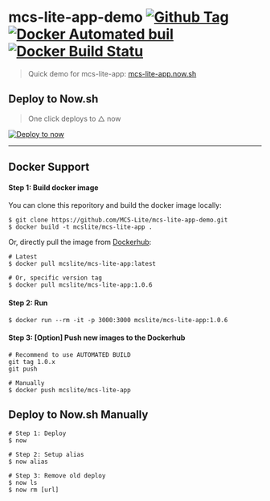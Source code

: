 # mcs-lite-app-demo [![Github Tag][githubTag-badge]][githubTag] [![Docker Automated buil](https://img.shields.io/docker/automated/jrottenberg/ffmpeg.svg)][dockerhub] [![Docker Build Statu](https://img.shields.io/docker/build/jrottenberg/ffmpeg.svg)][dockerhub]

> Quick demo for mcs-lite-app: [mcs-lite-app.now.sh](https://mcs-lite-app.now.sh)

## Deploy to Now.sh

> One click deploys to △ now

[![Deploy to now](https://deploy.now.sh/static/button.svg)](https://deploy.now.sh/?repo=https://github.com/MCS-Lite/mcs-lite-app-demo)

----

## Docker Support

#### Step 1: Build docker image

You can clone this reporitory and build the docker image locally:

```
$ git clone https://github.com/MCS-Lite/mcs-lite-app-demo.git
$ docker build -t mcslite/mcs-lite-app .
```

Or, directly pull the image from [Dockerhub](https://hub.docker.com/r/mcslite/mcs-lite-app/):

```
# Latest
$ docker pull mcslite/mcs-lite-app:latest

# Or, specific version tag
$ docker pull mcslite/mcs-lite-app:1.0.6
```

#### Step 2: Run

```
$ docker run --rm -it -p 3000:3000 mcslite/mcs-lite-app:1.0.6
```

#### Step 3: \[Option\] Push new images to the Dockerhub

```
# Recommend to use AUTOMATED BUILD
git tag 1.0.x
git push

# Manually
$ docker push mcslite/mcs-lite-app
```

## Deploy to Now.sh Manually

```
# Step 1: Deploy
$ now

# Step 2: Setup alias
$ now alias

# Step 3: Remove old deploy
$ now ls
$ now rm [url]
```

[githubTag-badge]: https://img.shields.io/github/tag/MCS-Lite/mcs-lite-app-demo.svg?style=flat-square
[githubTag]: https://github.com/MCS-Lite/mcs-lite-app-demo/releases
[dockerhub]: https://hub.docker.com/r/mcslite/mcs-lite-app/

